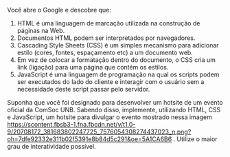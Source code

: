 Você abre o Google e descobre que:
1.	HTML é uma linguagem de marcação utilizada na construção de páginas na Web. 
2.	Documentos HTML podem ser interpretados por navegadores.
3.	Cascading Style Sheets (CSS) é um simples mecanismo para adicionar estilo (cores, fontes, espaçamento etc) a um documento web. 
4.	Em vez de colocar a formatação dentro do documento, o CSS cria um link (ligação) para uma página que contém os estilos.
5.	JavaScript é uma linguagem de programação na qual os scripts podem ser executados do lado do cliente e interagir com o usuário sem a necessidade deste script passar pelo servidor.


Suponha que você foi designado para desenvolver um hotsite de um evento oficial da ComSoc UNB. 
Sabendo disso, implemente, utilizando HTML, CSS e JavaScript, um hotsite para divulgar o evento mostrado nessa imagem <a href="https://scontent.fbsb3-1.fna.fbcdn.net/v/t1.0-9/20708172_381683802247725_7576054308274437023_n.png?oh=7dfe92332e311b02f5391e8b84d5c291&oe=5A1CA6B6">https://scontent.fbsb3-1.fna.fbcdn.net/v/t1.0-9/20708172_381683802247725_7576054308274437023_n.png?oh=7dfe92332e311b02f5391e8b84d5c291&oe=5A1CA6B6 </a>. Utilize o maior grau de interatividade possível. 

